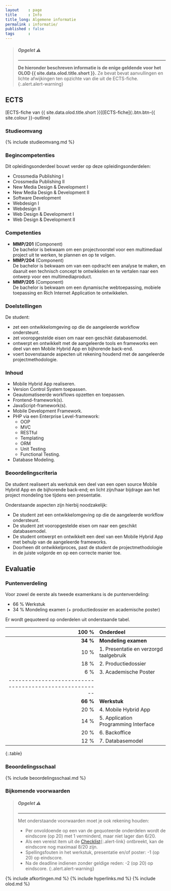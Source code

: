 ```yaml
---
layout    : page
title     : Info
title_long: Algemene informatie
permalink : informatie/
published : false
tags      :
---
```


> ##### **Opgelet** :warning:
> ---
> **De hieronder beschreven informatie is de enige geldende voor het OLOD {{ site.data.olod.title.short }}.**
> Ze bevat bevat aanvullingen en lichte afwijkingen ten opzichte van die uit de ECTS-fiche.
{:.alert.alert-warning}

ECTS
----

[ECTS-fiche van {{ site.data.olod.title.short }}][ECTS-fiche]{:.btn.btn-{{ site.colour }}-outline}

### Studieomvang

{% include studieomvang.md %}

### Begincompetenties

Dit opleidingsonderdeel bouwt verder op deze opleidingsonderdelen:

 - Crossmedia Publishing I
 - Crossmedia Publishing II
 - New Media Design & Development I
 - New Media Design & Development II
 - Software Development
 - Webdesign I
 - Webdesign II
 - Web Design & Development I
 - Web Design & Development II

### Competenties

 - **MMP/201** (Component)  
   De bachelor is bekwaam om een projectvoorstel voor een multimediaal project uit te werken, te plannen en op te volgen.
 - **MMP/204** (Component)  
   De bachelor is bekwaam om van een opdracht een analyse te maken, en daaruit een technisch concept te ontwikkelen en te vertalen naar een ontwerp voor een multimediaproduct.
 - **MMP/205** (Component)  
   De bachelor is bekwaam om een dynamische webtoepassing, mobiele toepassing en Rich Internet Application te ontwikkelen.

### Doelstellingen

De student:

 - zet een ontwikkelomgeving op die de aangeleerde workflow ondersteunt. 
 - zet vooropgestelde eisen om naar een geschikt databasemodel. 
 - ontwerpt en ontwikkelt met de aangeleerde tools en frameworks een deel van een Mobile Hybrid App en bijhorende back-end. 
 - voert bovenstaande aspecten uit rekening houdend met de aangeleerde projectmethodologie.

### Inhoud

 - Mobile Hybrid App realiseren.
 - Version Control System toepassen.
 - Geautomatiseerde workflows opzetten en toepassen.
 - Frontend-framework(s).
 - JavaScript-framework(s).
 - Mobile Development Framework.
 - PHP via een Enterprise Level-framework:
   - OOP
   - MVC
   - RESTful
   - Templating
   - ORM 
   - Unit Testing
   - Functional Testing.
 - Database Modeling.

### Beoordelingscriteria

De student realiseert als werkstuk een deel van een open source Mobile Hybrid App en de bijhorende back-end; en licht zijn/haar bijdrage aan het project mondeling toe tijdens een presentatie.

Onderstaande aspecten zijn hierbij noodzakelijk:

 - De student zet een ontwikkelomgeving op die de aangeleerde workflow ondersteunt. 
 - De student zet vooropgestelde eisen om naar een geschikt databasemodel.
 - De student ontwerpt en ontwikkelt een deel van een Mobile Hybrid App met behulp van de aangeleerde frameworks. 
 - Doorheen dit ontwikkelproces, past de student de projectmethodologie in de juiste volgorde en op een correcte manier toe. 

Evaluatie
---------

### Puntenverdeling

Voor zowel de eerste als tweede examenkans is de puntenverdeling:

 - 66 % Werkstuk 
 - 34 % Mondeling examen (+ productiedossier en academische poster)

Er wordt gequoteerd op onderdelen uit onderstaande tabel.

|  100 %    | Onderdeel                                |
|----------:|:-----------------------------------------|
| **34 %**  | **Mondeling examen**                     |
|   10 %    |   1. Presentatie en verzorgd taalgebruik |
|   18 %    |   2. Productiedossier                    |
|    6 %    |   3. Academische Poster                  |
|------------------------------------------------------|
| **66 %**  | **Werkstuk**                             |
|   20 %    |   4. Mobile Hybrid App                   |
|   14 %    |   5. Application Programming Interface   |
|   20 %    |   6. Backoffice                          |
|   12 %    |   7. Databasemodel                       |
{:.table}

### Beoordelingsschaal

{% include beoordelingsschaal.md %}

### Bijkomende voorwaarden

> ##### **Opgelet** :warning:
> ---
> Met onderstaande voorwaarden moet je ook rekening houden:
>
> - Per onvoldoende op een van de gequoteerde onderdelen wordt de eindscore (op 20) met 1 verminderd, maar niet lager dan 6/20.
> - Als een vereist item uit de [Checklist](/opdracht/checklist/){:.alert-link} ontbreekt, kan de eindscore nog maximaal 8/20 zijn.
> - Spellingsfouten in het werkstuk, presentatie en/of poster: -1 (op 20) op eindscore.
> - Na de deadline indienen zonder geldige reden: -2 (op 20) op eindscore.
{:.alert.alert-warning}


{% include afkortingen.md %}
{% include hyperlinks.md %}
{% include olod.md %}